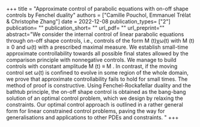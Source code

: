 +++ title = "Approximate control of parabolic equations with on-off shape
controls by Fenchel duality" 
authors = ["Camille Pouchol, Emmanuel Trélat & Christophe Zhang"] 
date = 2022-12-08
publication_types= ["2"] 
publication= "" 
publication_short= "" 
url_pdf= "" 
url_preprint="" 
abstract="We consider the internal control of linear parabolic equations through on-off shape controls, i.e.,
controls of the form M (t)χω(t) with M (t) ≥ 0 and ω(t) with a prescribed maximal measure.
We establish small-time approximate controllability towards all possible final states allowed by
the comparison principle with nonnegative controls. We manage to build controls with constant
amplitude M (t) ≡ M . In contrast, if the moving control set ω(t) is confined to evolve in some region
of the whole domain, we prove that approximate controllability fails to hold for small times.
The method of proof is constructive. Using Fenchel-Rockafellar duality and the bathtub principle,
the on-off shape control is obtained as the bang-bang solution of an optimal control problem, which
we design by relaxing the constraints.
Our optimal control approach is outlined in a rather general form for linear constrained control
problems, paving the way for generalisations and applications to other PDEs and constraints. " +++
